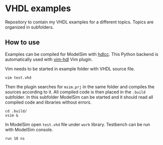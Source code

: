 # VHDL examples

Repository to contain my VHDL examples for a different topics. Topics are organized in subfolders.

## How to use

Examples can be compiled for ModelSim with [hdlcc](https://github.com/suoto/hdlcc/wiki).
This Python backend is automatically used with [vim-hdl](https://github.com/suoto/vim-hdl) Vim plugin.

Vim needs to be started in example folder with VHDL source file.
```
vim test.vhd
```
Then the plugin searches for `msim.prj` in the same folder and compiles the sources according to it. All compiled code is then placed in the `.build` subfolder. In this subfolder ModelSim can be started and it should read all compiled code and libraries without errors.
```
cd .build/
vsim &
```
In ModelSim open `test.vhd` file under `work` library. Testbench can be run with ModelSim console.
```
run 10 ns
```
